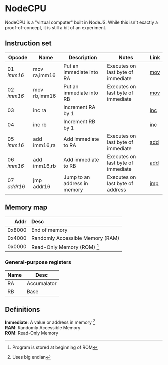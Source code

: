 # NodeCPU
NodeCPU is a "virtual computer" built in NodeJS. While this isn't exactly a proof-of-concept, it is still a bit of an experiment.

## Instruction set

| Opcode | Name | Description | Notes | Link |
| --- | --- | --- | --- | --- |
| 01 _imm16_ | mov ra,imm16 | Put an immediate into RA | Executes on last byte of immediate | [mov](/NodeCPU/docs/mov)
| 02 _imm16_ | mov rb,imm16 | Put an immediate into RB | Executes on last byte of immediate | [mov](/NodeCPU/docs/mov)
| 03 | inc ra | Increment RA by 1 || [inc](/NodeCPU/docs/inc)
| 04 | inc rb | Increment RB by 1 || [inc](/NodeCPU/docs/inc)
| 05 _imm16_ | add imm16,ra | Add immediate to RA | Executes on last byte of immediate | [add](/NodeCPU/docs/add)
| 06 _imm16_ | add imm16,rb | Add immediate to RB | Executes on last byte of immediate | [add](/NodeCPU/docs/add)
| 07 _addr16_ | jmp addr16 | Jump to an address in memory | Executes on last byte of address | [jmp](/NodeCPU/docs/jmp)

## Memory map

| Addr | Desc |
| ---: | :--- |
| 0x8000 | End of memory |
| 0x4000 | Randomly Accessible Memory (RAM) |
| 0x0000 | Read-Only Memory (ROM) [^start] |

### General-purpose registers

| Name | Desc |
| --- | --- |
| RA | Accumalator |
| RB | Base |

## Definitions
**Immediate**: A value or address in memory [^bigendian]  
**RAM**: Randomly Accessible Memory  
**ROM**: Read-Only Memory

[^start]: Program is stored at beginning of ROM
[^bigendian]: Uses big endian
